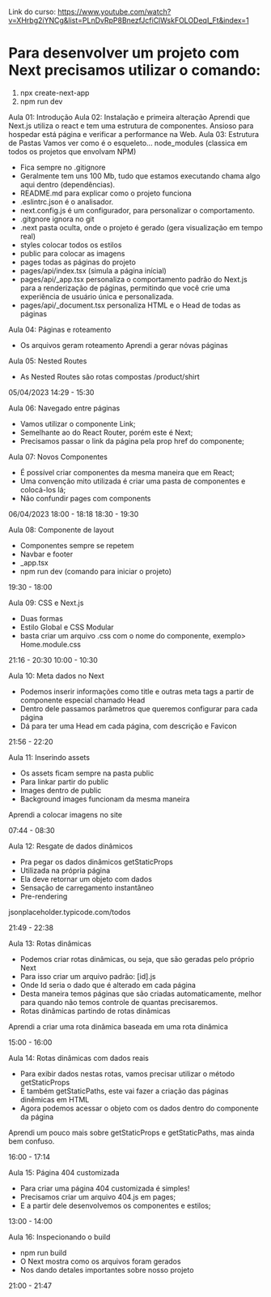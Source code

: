 Link do curso:
https://www.youtube.com/watch?v=XHrbg2iYNCg&list=PLnDvRpP8BnezfJcfiClWskFOLODeqI_Ft&index=1

# Para desenvolver um projeto com Next precisamos utilizar o comando:
1. npx create-next-app <nome>
2. npm run dev

Aula 01: Introdução
Aula 02: Instalação e primeira alteração
Aprendi que Next.js utiliza o react e tem uma estrutura de componentes.
Ansioso para hospedar está página e verificar a performance na Web.
Aula 03: Estrutura de Pastas
Vamos ver como é o esqueleto...
node_modules (classica em todos os projetos que envolvam NPM)

- Fica sempre no .gitignore
- Geralmente tem uns 100 Mb, tudo que estamos executando chama algo aqui dentro (dependências).
- README.md para explicar como o projeto funciona
- .eslintrc.json é o analisador.
- next.config.js é um configurador, para personalizar o comportamento.
- .gitgnore ignora no git
- .next pasta oculta, onde o projeto é gerado (gera visualização em tempo real)
- styles colocar todos os estilos
- public para colocar as imagens
- pages todas as páginas do projeto
- pages/api/index.tsx (simula a página inícial)
- pages/api/_app.tsx personaliza o comportamento padrão do Next.js para a renderização de páginas, permitindo que você crie uma experiência de usuário única e personalizada.
- pages/api/_document.tsx personaliza HTML e o Head de todas as páginas

Aula 04: Páginas e roteamento

- Os arquivos geram roteamento
Aprendi a gerar nóvas páginas

Aula 05: Nested Routes

- As Nested Routes são rotas compostas /product/shirt

05/04/2023
14:29 - 15:30

Aula 06: Navegado entre páginas

- Vamos utilizar o componente Link;
- Semelhante ao do React Router, porém este é Next;
- Precisamos passar o link da página pela prop href do componente;

Aula 07: Novos Componentes

- É possível criar componentes da mesma maneira que em React;
- Uma convenção mito utilizada é criar uma pasta de componentes e colocá-los lá;
- Não confundir pages com components

06/04/2023
18:00 - 18:18
18:30 - 19:30

Aula 08: Componente de layout

- Componentes sempre se repetem
- Navbar e footer
- _app.tsx
- npm run dev (comando para iniciar o projeto)

19:30 - 18:00

Aula 09: CSS e Next.js

- Duas formas
- Estilo Global e CSS Modular
- basta criar um arquivo .css com o nome do componente, exemplo> Home.module.css

21:16 - 20:30
10:00 - 10:30

Aula 10: Meta dados no Next

- Podemos inserir informações como title e outras meta tags a partir de componente especial chamado Head
- Dentro dele passamos parâmetros que queremos configurar para cada página
- Dá para ter uma Head em cada página, com descrição e Favicon

21:56 - 22:20

Aula 11: Inserindo assets

- Os assets ficam sempre na pasta public
- Para linkar partir do public
- Images dentro de public
- Background images funcionam da mesma maneira

Aprendi a colocar imagens no site

07:44 - 08:30

Aula 12: Resgate de dados dinâmicos

- Pra pegar os dados dinâmicos getStaticProps
- Utilizada na própria página
- Ela deve retornar um objeto com dados
- Sensação de carregamento instantâneo
- Pre-rendering

jsonplaceholder.typicode.com/todos

21:49 - 22:38

Aula 13: Rotas dinâmicas

- Podemos criar rotas dinâmicas, ou seja, que são geradas pelo próprio Next
- Para isso criar um arquivo padrão: [id].js
- Onde Id seria o dado que é alterado em cada página
- Desta maneira temos páginas que são criadas automaticamente, melhor para quando não temos controle de quantas precisaremos.
- Rotas dinâmicas partindo de rotas dinâmicas

Aprendi a criar uma rota dinâmica baseada em uma rota dinâmica

15:00 - 16:00

Aula 14: Rotas dinâmicas com dados reais

- Para exibir dados nestas rotas, vamos precisar utilizar o método getStaticProps
- E também getStaticPaths, este vai fazer a criação das páginas dinêmicas em HTML
- Agora podemos acessar o objeto com os dados dentro do componente da página

Aprendi um pouco mais sobre getStaticProps e getStaticPaths, mas ainda bem confuso.

16:00 - 17:14

Aula 15: Página 404 customizada

- Para criar uma página 404 customizada é simples!
- Precisamos criar um arquivo 404.js em pages;
- E a partir dele desenvolvemos os componentes e estilos;

13:00 - 14:00

Aula 16: Inspecionando o build

- npm run build
- O Next mostra como os arquivos foram gerados
- Nos dando detales importantes sobre nosso projeto

21:00 - 21:47

